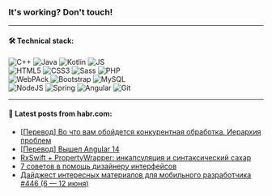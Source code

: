 ### It's working? Don't touch!

---

#### 🛠️ Technical stack:

![C++](https://img.shields.io/badge/C++-informational?logo=c%2B%2B&style=flat&logoColor=white&color=9C033A)
![Java](https://img.shields.io/badge/Java-informational?logo=java&style=flat&logoColor=white&color=007396)
![Kotlin](https://img.shields.io/badge/Kotlin-informational?logo=Kotlin&style=flat&logoColor=white&color=0095D5)
![JS](https://img.shields.io/badge/JS-informational?logo=javaScript&style=flat&logoColor=black&color=F7Df1E) <br>
![HTML5](https://img.shields.io/badge/HTML5-informational?logo=html5&style=flat&logoColor=white&color=E34F26)
![CSS3](https://img.shields.io/badge/CSS3-informational?logo=css3&style=flat&logoColor=white&color=157286)
![Sass](https://img.shields.io/badge/Saas-informational?logo=sass&style=flat&logoColor=white&color=hotpink)
![PHP](https://img.shields.io/badge/PHP-informational?logo=php&style=flat&logoColor=white&color=777BB4) <br>
![WebPAck](https://img.shields.io/badge/WebPack-informational?logo=webPack&style=flat&logoColor=white&color=FF6F00)
![Bootstrap](https://img.shields.io/badge/Bootstrap-informational?logo=Bootstrap&style=flat&logoColor=white&color=7952B3)
![MySQL](https://img.shields.io/badge/MySQL-informational?logo=MySQL&style=flat&logoColor=white&color=00f) <br>
![NodeJS](https://img.shields.io/badge/NodeJS-informational?logo=node.js&style=flat&logoColor=white&color=43853D)
![Spring](https://img.shields.io/badge/Spring-informational?logo=Spring&style=flat&logoColor=white&color=0A9EDC)
![Angular](https://img.shields.io/badge/Vue-informational?logo=vue.js&style=flat&logoColor=white&color=red)
![Git](https://img.shields.io/badge/Git-informational?logo=git&style=flat&logoColor=white&color=darkorange)

___

#### 💬 Latest posts from habr.com:

<!-- BLOG-POST-LIST:START -->
- [[Перевод] Во что вам обойдется конкурентная обработка. Иерархия проблем](https://habr.com/ru/post/671042/?utm_source=habrahabr&utm_medium=rss&utm_campaign=671042)
- [[Перевод] Вышел Angular 14](https://habr.com/ru/post/670950/?utm_source=habrahabr&utm_medium=rss&utm_campaign=670950)
- [RxSwift + PropertyWrapper: инкапсуляция и синтаксический сахар](https://habr.com/ru/post/671036/?utm_source=habrahabr&utm_medium=rss&utm_campaign=671036)
- [7 советов в помощь дизайнеру интерфейсов](https://habr.com/ru/post/670992/?utm_source=habrahabr&utm_medium=rss&utm_campaign=670992)
- [Дайджест интересных материалов для мобильного разработчика #446 &lpar;6 — 12 июня&rpar;](https://habr.com/ru/post/671030/?utm_source=habrahabr&utm_medium=rss&utm_campaign=671030)
<!-- BLOG-POST-LIST:END -->
